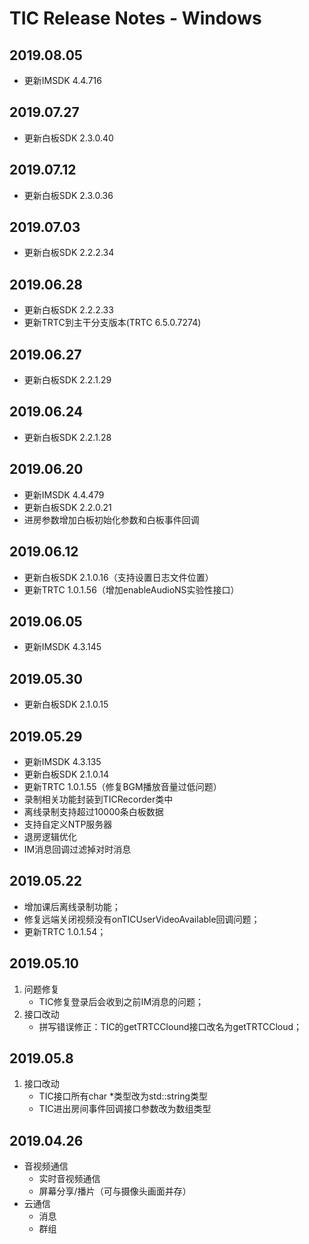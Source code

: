 # TIC Release Notes - Windows

## 2019.08.05
- 更新IMSDK 4.4.716

## 2019.07.27
- 更新白板SDK 2.3.0.40

## 2019.07.12
- 更新白板SDK 2.3.0.36

## 2019.07.03
- 更新白板SDK 2.2.2.34

## 2019.06.28
- 更新白板SDK 2.2.2.33
- 更新TRTC到主干分支版本(TRTC 6.5.0.7274)

## 2019.06.27
- 更新白板SDK 2.2.1.29

## 2019.06.24
- 更新白板SDK 2.2.1.28

## 2019.06.20
- 更新IMSDK 4.4.479
- 更新白板SDK 2.2.0.21
- 进房参数增加白板初始化参数和白板事件回调

## 2019.06.12
- 更新白板SDK 2.1.0.16（支持设置日志文件位置）
- 更新TRTC 1.0.1.56（增加enableAudioNS实验性接口）

## 2019.06.05
- 更新IMSDK 4.3.145

## 2019.05.30
- 更新白板SDK 2.1.0.15

## 2019.05.29
- 更新IMSDK 4.3.135
- 更新白板SDK 2.1.0.14
- 更新TRTC 1.0.1.55（修复BGM播放音量过低问题）
- 录制相关功能封装到TICRecorder类中
- 离线录制支持超过10000条白板数据
- 支持自定义NTP服务器
- 退房逻辑优化
- IM消息回调过滤掉对时消息

## 2019.05.22
- 增加课后离线录制功能；
- 修复远端关闭视频没有onTICUserVideoAvailable回调问题；
- 更新TRTC 1.0.1.54；

## 2019.05.10
1. 问题修复
    - TIC修复登录后会收到之前IM消息的问题；
2. 接口改动
    - 拼写错误修正：TIC的getTRTCClound接口改名为getTRTCCloud；

## 2019.05.8
1. 接口改动
    - TIC接口所有char *类型改为std::string类型
    - TIC进出房间事件回调接口参数改为数组类型

## 2019.04.26
- 音视频通信
    - 实时音视频通信
    - 屏幕分享/播片（可与摄像头画面并存）
- 云通信
    - 消息
    - 群组



